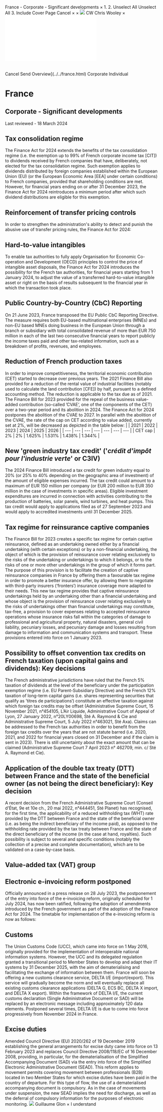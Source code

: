 France - Corporate - Significant developments
×
1.
2.
Unselect All
Unselect All
3.
Include Cover Page
Cancel
×
×
![](../../-/media/world-wide-tax-summaries/attachments/global---chris-wooley.ashx%3Frev=ac5e5f3223b34096b1afc2a6009c7320&revision=ac5e5f32-23b3-4096-b1af-c2a6009c7320&hash=859B7ADC84DC2CBEC9760E9E6EE7DE6D0A8BFCDF)
CW
Chris Wooley
×
![](significant-developments.html)
######
Cancel
Send
Overview](../../france.html)
Corporate
Individual
# France
## Corporate - Significant developments
Last reviewed - 18 March 2024
## Tax consolidation regime
The Finance Act for 2024 extends the benefits of the tax consolidation regime (i.e. the exemption up to 99% of French corporate income tax [CIT]) to dividends received by French companies that have, deliberately, not elected for the tax consolidation regime. Such exemption applies to dividends distributed by foreign companies established within the European Union (EU) (or the European Economic Area [EEA] under certain conditions) to French companies, provided that shareholding conditions are met.
However, for financial years ending on or after 31 December 2023, the Finance Act for 2024 reintroduces a minimum period after which such dividend distributions are eligible for this exemption.
## Reinforcement of transfer pricing controls
In order to strengthen the administration's ability to detect and punish the abusive use of transfer pricing rules, the Finance Act for 2024:
## Hard-to-value intangibles
To enable tax authorities to fully apply Organisation for Economic Co-operation and Development (OECD) principles to control the price of intangible asset disposals, the Finance Act for 2024 introduces the possibility for the French tax authorities, for financial years starting from 1 January 2024, to adjust the value of a transferred hard-to-value intangible asset or right on the basis of results subsequent to the financial year in which the transaction took place.
## Public Country-by-Country (CbC) Reporting
On 21 June 2023, France transposed the EU Public CbC Reporting Directive. The measure requires both EU-based multinational enterprises (MNEs) and non-EU based MNEs doing business in the European Union through a branch or subsidiary with total consolidated revenue of more than EUR 750 million in each of the last two consecutive financial years to report publicly the income taxes paid and other tax-related information, such as a breakdown of profits, revenues, and employees.
## Reduction of French production taxes
In order to improve competitiveness, the territorial economic contribution (CET) started to decrease over previous years.
The 2021 Finance Bill also provided for a reduction of the rental value of industrial facilities (notably used to calculate the land contribution [CFE]) by half, pursuant to a defined accounting method. The reduction is applicable to the tax due as of 2021.
The Finance Bill for 2023 provided for the repeal of the business value-added contribution (so-called ’CVAE‘, one of the components of the CET) over a two-year period and its abolition in 2024. The Finance Act for 2024 postpones the abolition of the CVAE to 2027.
In parallel with the abolition of the CVAE, the rate of the cap on CET according to value added, currently set at 2%, will be decreased as depicted in the table below:
|  | 2021 | 2022 | 2023 | 2024 | 2025 | 2026 |
| --- | --- | --- | --- | --- | --- | --- |
| CET cap | 2% | 2% | 1.625% | 1.531% | 1.438% | 1.344% |
## New 'green industry tax credit' ('*crédit d'impôt pour l'industrie verte*' or C3IV)
The 2024 Finance Bill introduced a tax credit for green industry equal to 20% (or 25% to 40% depending on the geographic area of investment) of the amount of eligible expenses incurred. The tax credit could amount to a maximum of EUR 150 million per company (or EUR 200 million to EUR 350 million in the case of investments in specific areas).
Eligible investment expenditures are incurred in connection with activities contributing to the production of batteries, solar panels, wind turbines, and heat pumps.
This tax credit would apply to applications filed as of 27 September 2023 and would apply to accredited investments until 31 December 2025.
## Tax regime for reinsurance captive companies
The Finance Bill for 2023 creates a specific tax regime for certain captive reinsurance, defined as an undertaking owned either by a financial undertaking (with certain exceptions) or by a non-financial undertaking, the object of which is the provision of reinsurance cover relating exclusively to the risks of the undertaking or undertakings to which it belongs, or to the risks of one or more other undertakings in the group of which it forms part. The purpose of this provision is to facilitate the creation of captive reinsurance companies in France by offering them a favourable tax regime in order to promote a better insurance offer, by allowing them to negotiate with third-party insurers (‘fronters‘) insurance coverage more adapted to their needs.
This new tax regime provides that captive reinsurance undertakings held by an undertaking other than a financial undertaking and whose object is the provision of reinsurance cover relating exclusively to the risks of undertakings other than financial undertakings may constitute, tax-free, a provision to cover expenses relating to accepted reinsurance operations whose insurance risks fall within the categories of damage to professional and agricultural property, natural disasters, general civil liability, pecuniary losses, and pecuniary damage and losses resulting from damage to information and communication systems and transport.
These provisions entered into force on 1 January 2023.
## Possibility to offset convention tax credits on French taxation (upon capital gains and dividends): Key decisions
The French administrative jurisdictions have ruled that the French 5% taxation of dividends at the level of the beneficiary under the participation exemption regime (i.e. EU Parent-Subsidiary Directive) and the French 12% taxation of long-term capital gains (i.e. shares representing securities that qualify as ’titres de participations‘) constitute an effective taxation against which foreign tax credits may be offset (Administrative Supreme Court, 15 November 2021, n°454105, L’Air Liquide, Administrative Court of Appeal of Lyon, 27 January 2022, n°20LY00698, Sté A. Raymond & Cie and Administrative Supreme Court, 5 July 2022 n°463021, Sté Axa).
Claims can be addressed to the French tax authorities in order to benefit from the foreign tax credits over the years that are not statute barred (i.e. 2020, 2021, and 2022 for financial years closed on 31 December and if the claim is sent in 2023).
There is still uncertainty about the exact amount that can be claimed (Administrative Supreme Court 7 April 2023 n° 462709, min. c/ Sté A. Raymond et Cie).
## Application of the double tax treaty (DTT) between France and the state of the beneficial owner (as not being the direct beneficiary): Key decision
A recent decision from the French Administrative Supreme Court (Conseil d'État, 9e et 10e ch., 20 mai 2022, n°444451, Sté Planet) has recognised, for the first time, the applicability of a reduced withholding tax (WHT) rate provided by the DTT between France and the state of the beneficial owner (i.e. as being the indirect beneficiary of the income paid), as opposed to the withholding rate provided by the tax treaty between France and the state of the direct beneficiary of the income (in the case at hand, royalties).
Such possibility is subject to several and specific conditions (notably the collection of a precise and complete documentation), which are to be validated on a case-by-case basis.
## Value-added tax (VAT) group
## Electronic e-invoicing reform postponed
Officially announced in a press release on 28 July 2023, the postponement of the entry into force of the e-invoicing reform, originally scheduled for 1 July 2024, has now been ratified, following the adoption of amendments introduced by the French government as part of the adoption of the Finance Act for 2024.
The timetable for implementation of the e-invoicing reform is now as follows:
## Customs
The Union Customs Code (UCC), which came into force on 1 May 2016, originally provided for the implementation of interoperable national information systems.
However, the UCC and its delegated regulation granted a transitional period to Member States to develop and adapt their IT systems by 31 December 2025, with the aim of dematerialising and facilitating the exchange of information between them.
France will soon be offering a new customs clearance service, DELTA I/E (import/export). This service will gradually become the norm and will eventually replace all existing customs clearance applications (DELTA G, ECS BC, DELTA X import, and DELTA X export).
Within the framework of DELTA I/E, the current customs declaration (Single Administrative Document or SAD) will be replaced by an electronic message including approximately 120 data elements. Postponed several times, DELTA I/E is due to come into force progressively from November 2024 in France.
## Excise duties
Amended Council Directive (EU) 2020/262 of 19 December 2019 establishing the general arrangements for excise duty came into force on 13 February 2023 and replaces Council Directive 2008/118/EC of 16 December 2008, providing, in particular, for the dematerialisation of the Simplified Accompanying Document (SAD) via the entry into force of the Simplified Electronic Administrative Document (SEAD).
This reform applies to movement permits covering movement between professionals (B2B) located in two Member States for which excise duties have been paid in the country of departure.
For this type of flow, the use of a dematerialised accompanying document is compulsory. As in the case of movements under suspension, the new SEAD implies the need for discharge, as well as the deferral of compulsory information for the purposes of electronic monitoring.
![](../../-/media/world-wide-tax-summaries/franceguillaume-glonfrance--guillaume-glonpng20210309124758951.ashx%3Frev=67006230ddb64b5ba2f4b559b530632c&revision=67006230-ddb6-4b5b-a2f4-b559b530632c&hash=F33C846DEC3DE290C3B300F51A01AF661A1254CE)
Guillaume Glon
×
I understand
